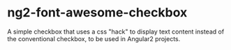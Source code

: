 # ng2-font-awesome-checkbox
A simple checkbox that uses a css "hack" to display text content instead of the conventional checkbox, to be used in Angular2 projects.
